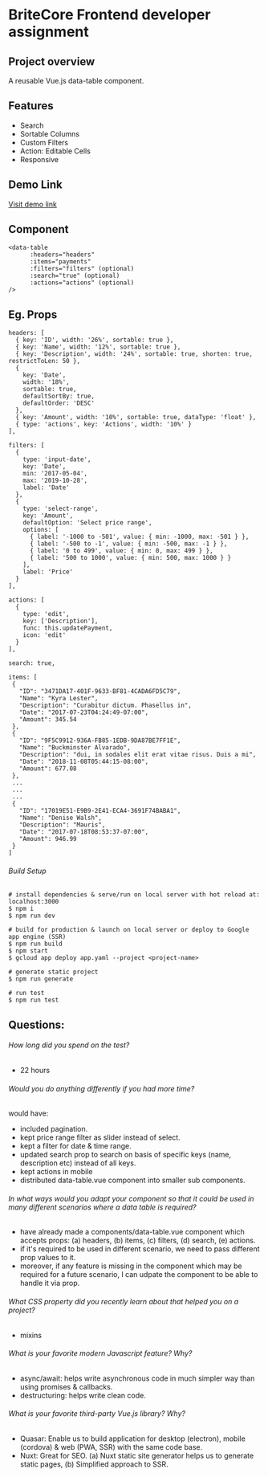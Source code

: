 # BriteCore Frontend developer assignment

## Project overview
A reusable Vue.js data-table component.

## Features
- Search
- Sortable Columns
- Custom Filters
- Action: Editable Cells
- Responsive

## Demo Link
[Visit demo link](https://britecore-frontend.appspot.com/)

## Component
```
<data-table
      :headers="headers"
      :items="payments"
      :filters="filters" (optional)
      :search="true" (optional)
      :actions="actions" (optional)
/>
```

## Eg. Props
```
headers: [
  { key: 'ID', width: '26%', sortable: true },
  { key: 'Name', width: '12%', sortable: true },
  { key: 'Description', width: '24%', sortable: true, shorten: true, restrictToLen: 50 },
  {
    key: 'Date',
    width: '18%',
    sortable: true,
    defaultSortBy: true,
    defaultOrder: 'DESC'
  },
  { key: 'Amount', width: '10%', sortable: true, dataType: 'float' },
  { type: 'actions', key: 'Actions', width: '10%' }
],

filters: [
  {
    type: 'input-date',
    key: 'Date',
    min: '2017-05-04',
    max: '2019-10-28',
    label: 'Date'
  },
  {
    type: 'select-range',
    key: 'Amount',
    defaultOption: 'Select price range',
    options: [
      { label: '-1000 to -501', value: { min: -1000, max: -501 } },
      { label: '-500 to -1', value: { min: -500, max: -1 } },
      { label: '0 to 499', value: { min: 0, max: 499 } },
      { label: '500 to 1000', value: { min: 500, max: 1000 } }
    ],
    label: 'Price'
  }
],

actions: [
  {
    type: 'edit',
    key: ['Description'],
    func: this.updatePayment,
    icon: 'edit'
  }
],

search: true,

items: [
 {
   "ID": "3471DA17-401F-9633-BF81-4CADA6FD5C79",
   "Name": "Kyra Lester",
   "Description": "Curabitur dictum. Phasellus in",
   "Date": "2017-07-23T04:24:49-07:00",
   "Amount": 345.54
 },
 {
   "ID": "9F5C9912-936A-FB85-1EDB-9DA87BE7FF1E",
   "Name": "Buckminster Alvarado",
   "Description": "dui, in sodales elit erat vitae risus. Duis a mi",
   "Date": "2018-11-08T05:44:15-08:00",
   "Amount": 677.08
 },
 ...
 ...
 ...
 {
   "ID": "17019E51-E9B9-2E41-ECA4-3691F74BABA1",
   "Name": "Denise Walsh",
   "Description": "Mauris",
   "Date": "2017-07-18T08:53:37-07:00",
   "Amount": 946.99
 }
]
```

###### Build Setup

```
# install dependencies & serve/run on local server with hot reload at: localhost:3000
$ npm i
$ npm run dev

# build for production & launch on local server or deploy to Google app engine (SSR)
$ npm run build
$ npm start
$ gcloud app deploy app.yaml --project <project-name> 

# generate static project
$ npm run generate

# run test
$ npm run test
```

## Questions:

###### How long did you spend on the test? 
- 22 hours

###### Would you do anything differently if you had more time?
would have:
- included pagination.
- kept price range filter as slider instead of select.
- kept a filter for date & time range.
- updated search prop to search on basis of specific keys (name, description etc) instead of all keys.
- kept actions in mobile
- distributed data-table.vue component into smaller sub components.

###### In what ways would you adapt your component so that it could be used in many different scenarios where a data table is required?
- have already made a components/data-table.vue component which accepts props: (a) headers, (b) items, (c) filters, (d) search, (e) actions.
- if it's required to be used in different scenario, we need to pass different prop values to it.
- moreover, if any feature is missing in the component which may be required for a future scenario, I can udpate the component to be able to handle it via prop.

###### What CSS property did you recently learn about that helped you on a project?
- mixins

###### What is your favorite modern Javascript feature? Why?
- async/await: helps write asynchronous code in much simpler way than using promises & callbacks.
- destructuring: helps write clean code.

###### What is your favorite third-party Vue.js library? Why?
- Quasar: Enable us to build application for desktop (electron), mobile (cordova) & web (PWA, SSR) with the same code base.
- Nuxt: Great for SEO. (a) Nuxt static site generator helps us to generate static pages, (b) Simplified approach to SSR.


